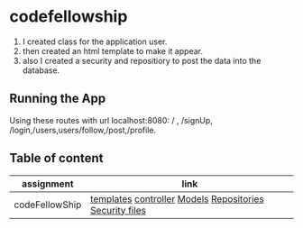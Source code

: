 # codefellowship


1. I created class for the application user.
2. then created an html template to make it appear.
3. also I created a security and repositiory to post the data into the database.


## Running the App

Using these routes with url localhost:8080:
/ , /signUp, /login,/users,users/follow,/post,/profile.

## Table of content
assignment     |  link
----------     |    -----------
codeFellowShip |   [templates](src/main/resources) [controller](src/main/java/com/example/codefellowship/Controllers) [Models](src/main/java/com/example/codefellowship/Model) [Repositories](src/main/java/com/example/codefellowship/Repositories) [Security files](src/main/java/com/example/codefellowship/Security)  
